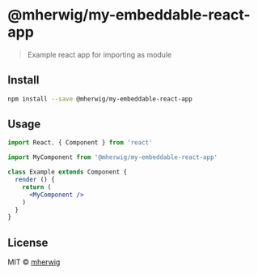 # @mherwig/my-embeddable-react-app

> Example react app for importing as module

## Install

```bash
npm install --save @mherwig/my-embeddable-react-app
```

## Usage

```jsx
import React, { Component } from 'react'

import MyComponent from '@mherwig/my-embeddable-react-app'

class Example extends Component {
  render () {
    return (
      <MyComponent />
    )
  }
}
```

## License

MIT © [mherwig](https://github.com/mherwig)
